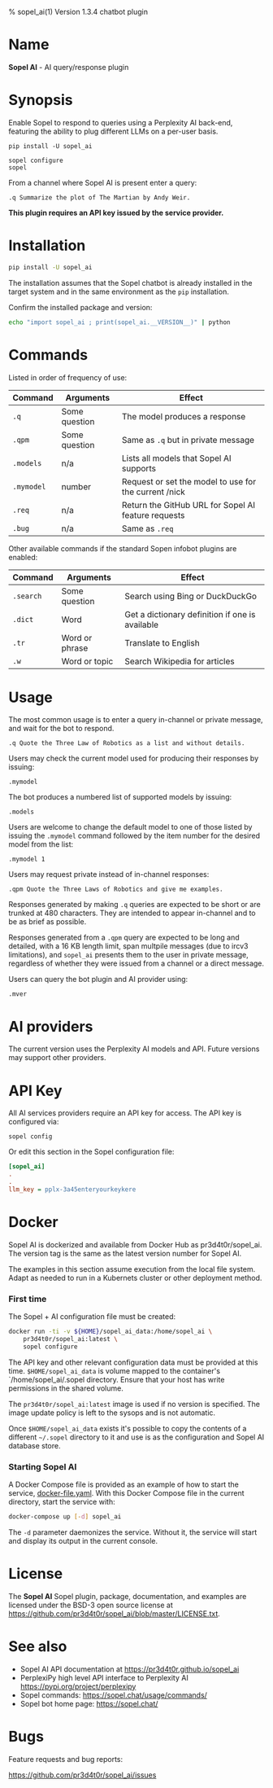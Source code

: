% sopel_ai(1) Version 1.3.4 chatbot plugin

Name
====

**Sopel AI** - AI query/response plugin


Synopsis
========
Enable Sopel to respond to queries using a Perplexity AI back-end, featuring the
ability to plug different LLMs on a per-user basis.

```
pip install -U sopel_ai

sopel configure
sopel
```

From a channel where Sopel AI is present enter a query:

`.q Summarize the plot of The Martian by Andy Weir.`

**This plugin requires an API key issued by the service provider.**


Installation
============
```zsh
pip install -U sopel_ai
```

The installation assumes that the Sopel chatbot is already installed in the
target system and in the same environment as the `pip` installation.

Confirm the installed package and version:

```zsh
echo "import sopel_ai ; print(sopel_ai.__VERSION__)" | python
```


Commands
========
Listed in order of frequency of use:

|Command|Arguments|Effect|
|-------|---------|------|
|`.q`|Some question|The model produces a response|
|`.qpm`|Some question|Same as `.q` but in private message|
|`.models`|n/a|Lists all models that Sopel AI supports|
|`.mymodel`|number|Request or set the model to use for the current /nick|
|`.req`|n/a|Return the GitHub URL for Sopel AI feature requests|
|`.bug`|n/a|Same as `.req`|

Other available commands if the standard Sopen infobot plugins are enabled:

|Command|Arguments|Effect|
|-------|---------|------|
|`.search`|Some question|Search using Bing or DuckDuckGo|
|`.dict`|Word|Get a dictionary definition if one is available|
|`.tr`|Word or phrase|Translate to English|
|`.w`|Word or topic|Search Wikipedia for articles|


Usage
=====
The most common usage is to enter a query in-channel or private message, and
wait for the bot to respond.

`.q Quote the Three Law of Robotics as a list and without details.`

Users may check the current model used for producing their responses by issuing:

`.mymodel`

The bot produces a numbered list of supported models by issuing:

`.models`

Users are welcome to change the default model to one of those listed by issuing
the `.mymodel` command followed by the item number for the desired model from
the list:

`.mymodel 1`

Users may request private instead of in-channel responses:

`.qpm Quote the Three Laws of Robotics and give me examples.`

Responses generated by making `.q` queries are expected to be short or are
trunked at 480 characters.  They are intended to appear in-channel and to be as
brief as possible.

Responses generated from a `.qpm` query are expected to be long and detailed,
with a 16 KB length limit, span multpile messages (due to ircv3 limitations),
and `sopel_ai` presents them to the user in private message, regardless of
whether they were issued from a channel or a direct message.

Users can query the bot plugin and AI provider using:

`.mver`


AI providers
============
The current version uses the Perplexity AI models and API.  Future versions may
support other providers.


API Key
=======
All AI services providers require an API key for access.  The API key is
configured via:

`sopel config`

Or edit this section in the Sopel configuration file:

```ini
[sopel_ai]
.
.
llm_key = pplx-3a45enteryourkeykere
```


Docker
======
Sopel AI is dockerized and available from Docker Hub as pr3d4t0r/sopel_ai.  The
version tag is the same as the latest version number for Sopel AI.

The examples in this section assume execution from the local file system.  Adapt
as needed to run in a Kubernets cluster or other deployment method.


### First time

The Sopel + AI configuration file must be created:

```bash
docker run -ti -v ${HOME}/sopel_ai_data:/home/sopel_ai \
    pr3d4t0r/sopel_ai:latest \
    sopel configure
```

The API key and other relevant configuration data must be provided at this time.
`$HOME/sopel_ai_data` is volume mapped to the container's `/home/sopel_ai/.sopel
directory.  Ensure that your host has write permissions in the shared volume.

The `pr3d4t0r/sopel_ai:latest` image is used if no version is specified.  The
image update policy is left to the sysops and is not automatic.

Once `$HOME/sopel_ai_data` exists it's possible to copy the contents of a
different `~/.sopel` directory to it and use is as the configuration and Sopel
AI database store.


### Starting Sopel AI

A Docker Compose file is provided as an example of how to start the service,
<a href='./dockerized/docker-compose.yaml' target='_blank'>docker-file.yaml</a>.  With this Docker Compose
file in the current directory, start the service with:

```bash
docker-compose up [-d] sopel_ai

```

The `-d` parameter daemonizes the service.  Without it, the service will start
and display its output in the current console.


License
=======
The **Sopel AI** Sopel plugin, package, documentation, and examples are licensed
under the BSD-3 open source license at https://github.com/pr3d4t0r/sopel_ai/blob/master/LICENSE.txt.


See also
========
- Sopel AI API documentation at https://pr3d4t0r.github.io/sopel_ai
- PerplexiPy high level API interface to Perplexity AI https://pypi.org/project/perplexipy
- Sopel commands:  https://sopel.chat/usage/commands/
- Sopel bot home page:  https://sopel.chat/


Bugs
====
Feature requests and bug reports:

https://github.com/pr3d4t0r/sopel_ai/issues

